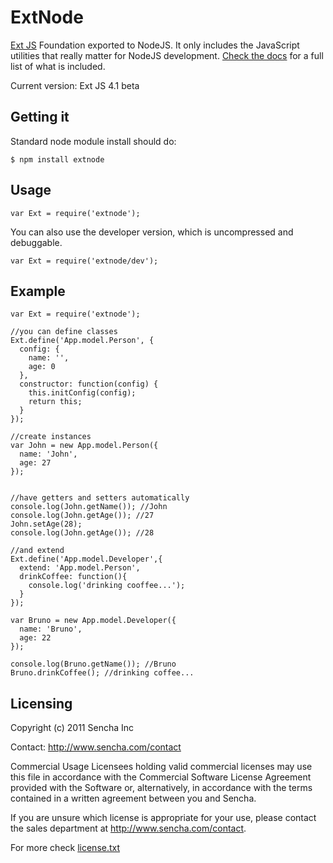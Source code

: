 ExtNode
======

[Ext JS](http://http://www.sencha.com/products/extjs/) Foundation exported to NodeJS. It only includes
the JavaScript utilities that really matter for NodeJS development. [Check the docs](http://brunotavares.github.com/extnode/docs) 
for a full list of what is included.

Current version: Ext JS 4.1 beta

Getting it
----------

Standard node module install should do:

	$ npm install extnode
	
Usage
-----

	var Ext = require('extnode');
	
You can also use the developer version, which is uncompressed and debuggable.

	var Ext = require('extnode/dev');
	
Example
-------

	var Ext = require('extnode');
	
	//you can define classes
	Ext.define('App.model.Person', {
	  config: {
	    name: '',
	    age: 0
	  },
	  constructor: function(config) {
	    this.initConfig(config);
	    return this;
	  }
	});
	
	//create instances
	var John = new App.model.Person({
	  name: 'John',
	  age: 27
	});

	
	//have getters and setters automatically
	console.log(John.getName()); //John
	console.log(John.getAge()); //27
	John.setAge(28);
	console.log(John.getAge()); //28

	//and extend
	Ext.define('App.model.Developer',{
	  extend: 'App.model.Person',
	  drinkCoffee: function(){
	    console.log('drinking cooffee...');
	  }
	});

	var Bruno = new App.model.Developer({
	  name: 'Bruno',
	  age: 22
	});

	console.log(Bruno.getName()); //Bruno
	Bruno.drinkCoffee(); //drinking coffee...
	
Licensing
---------

Copyright (c) 2011 Sencha Inc

Contact:  http://www.sencha.com/contact

Commercial Usage
Licensees holding valid commercial licenses may use this file in accordance with the Commercial Software License Agreement provided with the Software or, alternatively, in accordance with the terms contained in a written agreement between you and Sencha.

If you are unsure which license is appropriate for your use, please contact the sales department at http://www.sencha.com/contact.

For more check [license.txt](https://github.com/brunotavares/extnode/blob/master/license.txt)